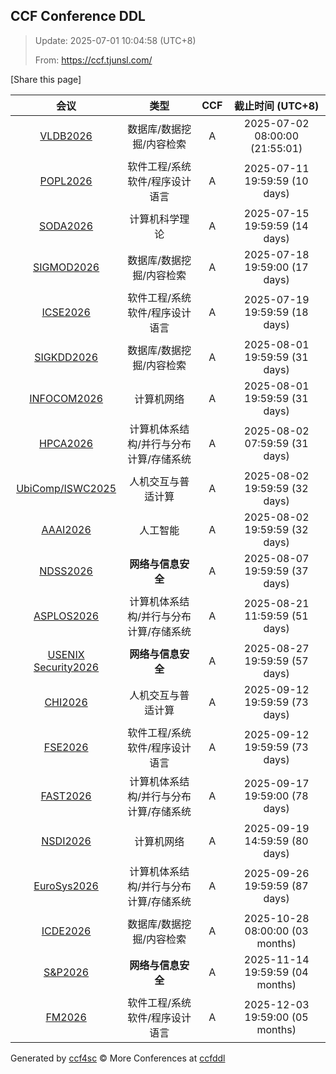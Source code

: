 
## CCF Conference DDL

> Update: 2025-07-01 10:04:58 (UTC+8)
>
> From: https://ccf.tjunsl.com/

<div id='share' onclick="share()">[Share this page]</div>
<span id="time" style="font-size:24px"></span>
<script>
function updateTime() {
  var time_str = "Now: " + (new Date()).toLocaleString();
  document.getElementById("time").innerHTML =  time_str;
}
setInterval(updateTime, 500);
function share() {
    if (!navigator.share) {
        alert("This feature is not supported in your browser.");
    } else {
        navigator.share({
            title: window.location.title,
            url: window.location.href,
            text: 'The Latest CCF Conference DDL Data.',
        });
    }
}
</script>


| 会议 | 类型 | CCF | 截止时间 (UTC+8) |
| :--: | :--: | :--: | :--: |
| [VLDB2026](https://www.vldb.org/2026/) | 数据库/数据挖掘/内容检索 | A | 2025-07-02 08:00:00 (21:55:01) | 
| [POPL2026](https://popl26.sigplan.org/) | 软件工程/系统软件/程序设计语言 | A | 2025-07-11 19:59:59 (10 days) | 
| [SODA2026](https://www.siam.org/conferences-events/siam-conferences/soda26/) | 计算机科学理论 | A | 2025-07-15 19:59:59 (14 days) | 
| [SIGMOD2026](https://2026.sigmod.org/) | 数据库/数据挖掘/内容检索 | A | 2025-07-18 19:59:00 (17 days) | 
| [ICSE2026](https://conf.researchr.org/home/icse-2026) | 软件工程/系统软件/程序设计语言 | A | 2025-07-19 19:59:59 (18 days) | 
| [SIGKDD2026](https://kdd2026.kdd.org/) | 数据库/数据挖掘/内容检索 | A | 2025-08-01 19:59:59 (31 days) | 
| [INFOCOM2026](https://infocom2026.ieee-infocom.org/) | 计算机网络 | A | 2025-08-01 19:59:59 (31 days) | 
| [HPCA2026](https://hpca-conf.org/2026/) | 计算机体系结构/并行与分布计算/存储系统 | A | 2025-08-02 07:59:59 (31 days) | 
| [UbiComp/ISWC2025](https://www.ubicomp.org/ubicomp-iswc-2025) | 人机交互与普适计算 | A | 2025-08-02 19:59:59 (32 days) | 
| [AAAI2026](https://aaai.org/conference/aaai/aaai-26/) | 人工智能 | A | 2025-08-02 19:59:59 (32 days) | 
| [NDSS2026](https://www.ndss-symposium.org/ndss2026/) | **网络与信息安全** | A | 2025-08-07 19:59:59 (37 days) | 
| [ASPLOS2026](https://www.asplos-conference.org/asplos2026/cfp/) | 计算机体系结构/并行与分布计算/存储系统 | A | 2025-08-21 11:59:59 (51 days) | 
| [USENIX Security2026](https://www.usenix.org/conference/usenixsecurity26) | **网络与信息安全** | A | 2025-08-27 19:59:59 (57 days) | 
| [CHI2026](https://chi2026.acm.org/) | 人机交互与普适计算 | A | 2025-09-12 19:59:59 (73 days) | 
| [FSE2026](https://conf.researchr.org/home/fse-2026) | 软件工程/系统软件/程序设计语言 | A | 2025-09-12 19:59:59 (73 days) | 
| [FAST2026](https://www.usenix.net/conference/fast26) | 计算机体系结构/并行与分布计算/存储系统 | A | 2025-09-17 19:59:00 (78 days) | 
| [NSDI2026](https://www.usenix.org/conference/nsdi26) | 计算机网络 | A | 2025-09-19 14:59:59 (80 days) | 
| [EuroSys2026](https://2026.eurosys.org/) | 计算机体系结构/并行与分布计算/存储系统 | A | 2025-09-26 19:59:59 (87 days) | 
| [ICDE2026](https://icde2026.github.io/) | 数据库/数据挖掘/内容检索 | A | 2025-10-28 08:00:00 (03 months) | 
| [S&P2026](https://www.ieee-security.org/TC/SP2026/) | **网络与信息安全** | A | 2025-11-14 19:59:59 (04 months) | 
| [FM2026](https://conf.researchr.org/home/fm-2026) | 软件工程/系统软件/程序设计语言 | A | 2025-12-03 19:59:00 (05 months) | 

Generated by [ccf4sc](https://github.com/WWILLV/ccf4sc/) © More Conferences at [ccfddl](https://ccfddl.top/)
